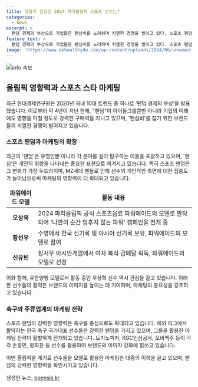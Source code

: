 ```yaml
---
title: 유통가 앞당긴 2024 파리올림픽 스포츠 선수는?
categories:
  - News
excerpt: >
  팬덤 경제의 부상으로 기업들은 팬심비를 노려하며 치열한 경쟁을 벌이고 있다. 스포츠 팬덤은 특히 변화가 크며, 브랜드들은 선수 모델을 활용하여 마케팅에 박차를 가하고 있다. 이에 2024 파리올림픽을 앞둔 코카콜라사 파워에이드와 도미노피자가 각각 선수 모델을 발탁해 새로운 캠페인을 진행하고 있다. 유한양행 역시 선수 모델을 활용한 마케팅을 펼치며 화제를 모으고 있다. 주류업계 또한 올림픽 마케팅에 큰 관심을 보이며 파리올림픽을 통해 대대적인 마케팅 활동을 전개할 예정이다.
feature_text: >
  팬덤 경제의 부상으로 기업들은 팬심비를 노려하며 치열한 경쟁을 벌이고 있다. 스포츠 팬덤은 특히 변화가 크며, 브랜드들은 선수 모델을 활용하여 마케팅에 박차를 가하고 있다. 이에 2024 파리올림픽을 앞둔 코카콜라사 파워에이드와 도미노피자가 각각 선수 모델을 발탁해 새로운 캠페인을 진행하고 있다. 유한양행 역시 선수 모델을 활용한 마케팅을 펼치며 화제를 모으고 있다. 주류업계 또한 올림픽 마케팅에 큰 관심을 보이며 파리올림픽을 통해 대대적인 마케팅 활동을 전개할 예정이다.
image: 'https://www.behealthy4u.com/wp-content/uploads/2024/06/unnamed-file.png'
---
```


<p><img src="https://www.behealthy4u.com/wp-content/uploads/2024/06/unnamed-file.png" alt="info 속보" /></p>

<h2 data-ke-size="size26">올림픽 영향력과 스포츠 스타 마케팅</h2>

<p data-ke-size="size16">최근 현대경제연구원은 2020년 국내 10대 트렌드 중 하나로 ‘팬덤 경제의 부상’을 발표했습니다. 이로부터 약 4년이 지난 현재, "팬덤"이 아이돌그룹뿐만 아니라 기업의 미래에도 영향을 미칠 정도로 강력한 구매력을 지니고 있으며, '팬심비'를 잡기 위한 브랜드들의 치열한 경쟁이 벌어지고 있습니다.</p>

<h3><b>스포츠 팬덤과 마케팅의 확장</b></h3>

<p data-ke-size="size16">최근의 '팬덤'은 유명인뿐 아니라 각 분야를 깊이 탐구하는 이들을 포괄하고 있으며, '팬심'은 개인의 취향을 나타내는 중요한 표현으로 여겨지고 있습니다. 특히 스포츠 팬덤은 그 변화가 가장 두드러지며, MZ세대 팬들로 인해 선수의 개인적인 측면에 대한 집중도가 늘어남으로써 마케팅의 영향력이 더 확대되고 있습니다.</p>

<table>
    <thead>
        <tr>
            <td style="text-align: center; height: 17px;"><b>파워에이드 모델</b></td>
            <td style="text-align: center; height: 17px;"><b>활동 내용</b></td>
        </tr>
    </thead>
    <tbody>
        <tr>
            <td style="text-align: center; height: 17px;"><b>오상욱</b></td>
            <td>2024 파리올림픽 공식 스포츠음료 파워에이드의 모델로 발탁되어 '나만의 순간 멈추지 않는 파워' 캠페인을 전개 중</td>
        </tr>
        <tr>
            <td style="text-align: center; height: 17px;"><b>황선우</b></td>
            <td>수영에서 한국 신기록 및 아시아 신기록 보유, 파워에이드의 모델로 참여</td>
        </tr>
        <tr>
            <td style="text-align: center; height: 17px;"><b>신유빈</b></td>
            <td>항저우 아시안게임에서 여자 복식 금메달 획득, 파워에이드의 모델로 선정</td>
        </tr>
    </tbody>
</table>

<p data-ke-size="size16">이와 함께, 유한양행 모델로서 활동 중인 우상혁 선수 역시 관심을 끌고 있습니다. 이러한 선수들의 활약은 브랜드의 이미지를 높이는 데 기여하며, 마케팅의 중요성을 강조하고 있습니다.</p>

<h3><b>축구와 주류업계의 마케팅 전략</b></h3>

<p data-ke-size="size16">스포츠 팬덤의 강력한 영향력은 축구를 중심으로도 확대되고 있습니다. 해외 리그에서 활약하는 한국 축구 국가대표 선수들은 강력한 팬덤을 가지고 있으며, 그들을 활용한 마케팅 전략이 활발하게 전개되고 있습니다. 도미노피자, KGC인삼공사, 오비맥주 등이 각각 손흥민, 황희찬 등 선수를 활용하여 브랜드의 이미지 강화에 힘쓰고 있습니다.</p>

<p data-ke-size="size16">이번 올림픽을 계기로 선수들을 모델로 활용한 마케팅은 대중의 이목을 끌고 있으며, 팬덤의 강력한 영향력을 확인시키고 있습니다.</p>
생생한 뉴스, <a href="https://opensis.kr" rel="dofollow">opensis.kr</a>


